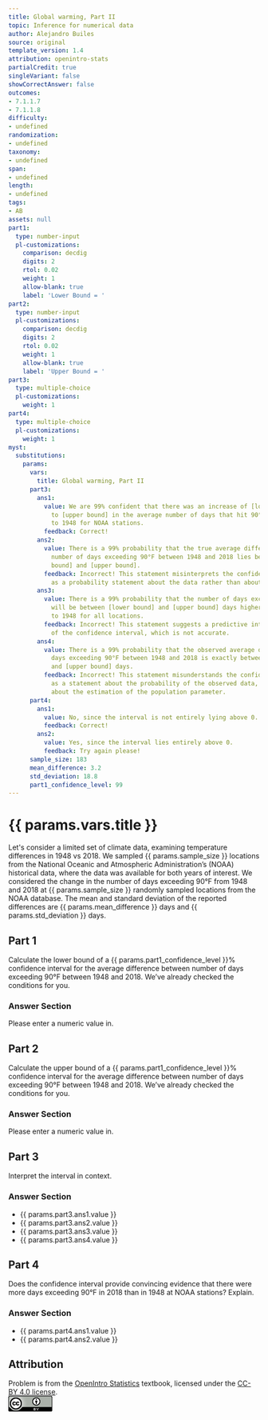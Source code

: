 ```yaml
---
title: Global warming, Part II
topic: Inference for numerical data
author: Alejandro Builes
source: original
template_version: 1.4
attribution: openintro-stats
partialCredit: true
singleVariant: false
showCorrectAnswer: false
outcomes:
- 7.1.1.7
- 7.1.1.8
difficulty:
- undefined
randomization:
- undefined
taxonomy:
- undefined
span:
- undefined
length:
- undefined
tags:
- AB
assets: null
part1:
  type: number-input
  pl-customizations:
    comparison: decdig
    digits: 2
    rtol: 0.02
    weight: 1
    allow-blank: true
    label: 'Lower Bound = '
part2:
  type: number-input
  pl-customizations:
    comparison: decdig
    digits: 2
    rtol: 0.02
    weight: 1
    allow-blank: true
    label: 'Upper Bound = '
part3:
  type: multiple-choice
  pl-customizations:
    weight: 1
part4:
  type: multiple-choice
  pl-customizations:
    weight: 1
myst:
  substitutions:
    params:
      vars:
        title: Global warming, Part II
      part3:
        ans1:
          value: We are 99% confident that there was an increase of [lower bound]
            to [upper bound] in the average number of days that hit 90°F in 2018 relative
            to 1948 for NOAA stations.
          feedback: Correct!
        ans2:
          value: There is a 99% probability that the true average difference in the
            number of days exceeding 90°F between 1948 and 2018 lies between [lower
            bound] and [upper bound].
          feedback: Incorrect! This statement misinterprets the confidence interval
            as a probability statement about the data rather than about the interval.
        ans3:
          value: There is a 99% probability that the number of days exceeding 90°F
            will be between [lower bound] and [upper bound] days higher in 2018 compared
            to 1948 for all locations.
          feedback: Incorrect! This statement suggests a predictive interpretation
            of the confidence interval, which is not accurate.
        ans4:
          value: There is a 99% probability that the observed average difference of
            days exceeding 90°F between 1948 and 2018 is exactly between [lower bound]
            and [upper bound] days.
          feedback: Incorrect! This statement misunderstands the confidence interval
            as a statement about the probability of the observed data, rather than
            about the estimation of the population parameter.
      part4:
        ans1:
          value: No, since the interval is not entirely lying above 0.
          feedback: Correct!
        ans2:
          value: Yes, since the interval lies entirely above 0.
          feedback: Try again please!
      sample_size: 183
      mean_difference: 3.2
      std_deviation: 18.8
      part1_confidence_level: 99
---
```

# {{ params.vars.title }}
Let's consider a limited set of climate data, examining temperature differences in 1948 vs 2018. We sampled {{ params.sample_size }} locations from the National Oceanic and Atmospheric Administration’s (NOAA) historical data, where the data was available for both years of interest. We considered the change in the number of days exceeding 90°F from 1948 and 2018 at {{ params.sample_size }} randomly sampled locations from the NOAA database. The mean and standard deviation of the reported differences are {{ params.mean_difference }} days and {{ params.std_deviation }} days.

## Part 1

Calculate the lower bound of a {{ params.part1_confidence_level }}% confidence interval for the average difference between number of days exceeding 90°F between 1948 and 2018. We’ve already checked the conditions for you.

### Answer Section

Please enter a numeric value in.

## Part 2

Calculate the upper bound of a {{ params.part1_confidence_level }}% confidence interval for the average difference between number of days exceeding 90°F between 1948 and 2018. We’ve already checked the conditions for you.

### Answer Section

Please enter a numeric value in.

## Part 3

Interpret the interval in context.

### Answer Section

- {{ params.part3.ans1.value }}
- {{ params.part3.ans2.value }}
- {{ params.part3.ans3.value }}
- {{ params.part3.ans4.value }}

## Part 4

Does the confidence interval provide convincing evidence that there were more days exceeding 90°F in
2018 than in 1948 at NOAA stations? Explain.

### Answer Section

- {{ params.part4.ans1.value }}
- {{ params.part4.ans2.value }}

## Attribution

Problem is from the [OpenIntro Statistics](https://openintro.org/book/os/) textbook, licensed under the [CC-BY 4.0 license](https://creativecommons.org/licenses/by/4.0/).<br>![Image representing the Creative Commons 4.0 BY license.](https://raw.githubusercontent.com/firasm/bits/master/by.png)